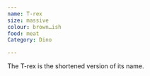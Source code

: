 ```yaml
---
name: T-rex
size: massive
colour: brown…ish
food: meat 
Category: Dino

---
```


The T-rex is the shortened version of its name.